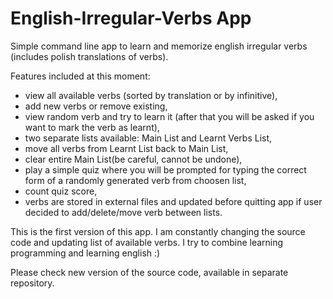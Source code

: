 # English-Irregular-Verbs App
Simple command line app to learn and memorize english irregular verbs (includes polish translations of verbs).

Features included at this moment:
- view all available verbs (sorted by translation or by infinitive),
- add new verbs or remove existing,
- view random verb and try to learn it (after that you will be asked if you want to mark the verb as learnt),
- two separate lists available: Main List and Learnt Verbs List,
- move all verbs from Learnt List back to Main List,
- clear entire Main List(be careful, cannot be undone),
- play a simple quiz where you will be prompted for typing the correct form of a randomly generated verb from choosen list,
- count quiz score,
- verbs are stored in external files and updated before quitting app if user decided to add/delete/move verb between lists.

This is the first version of this app. I am constantly changing the source code and updating list of available verbs. I try to combine learning programming and learning english :) 

Please check new version of the source code, available in separate repository. 
